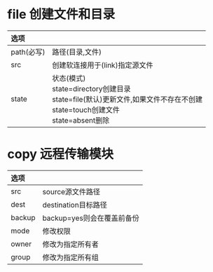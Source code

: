 # file 创建文件和目录

| 选项|  |
|:---|:---|
|path(必写)|路径(目录,文件)|
|src|创建软连接用于(link)指定源文件|
|state|状态(模式)<br/>state=directory创建目录<br/>state=file(默认)更新文件,如果文件不存在不创建<br/>state=touch创建文件<br/>state=absent删除|
# copy 远程传输模块

| 选项 | |
|:---|:---|
|src|source源文件路径|
|dest|destination目标路径|
|backup|backup=yes则会在覆盖前备份|
|mode|修改权限|
|owner|修改为指定所有者|
|group|修改为指定所有组|


